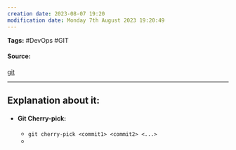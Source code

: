 ```yaml
---
creation date: 2023-08-07 19:20
modification date: Monday 7th August 2023 19:20:49
---
```


**Tags:** #DevOps #GIT 

#### Source:
[git](https://learngitbranching.js.org/)

--------------------------------------

## Explanation about it:

* #### Git Cherry-pick:
	* `git cherry-pick <commit1> <commit2> <...>`
	* 